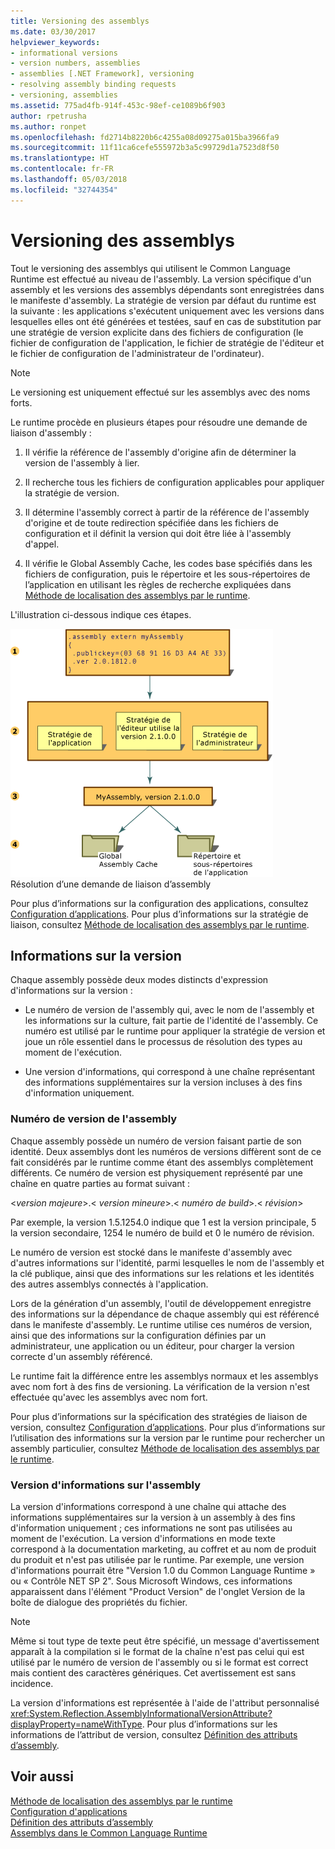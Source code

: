 ```yaml
---
title: Versioning des assemblys
ms.date: 03/30/2017
helpviewer_keywords:
- informational versions
- version numbers, assemblies
- assemblies [.NET Framework], versioning
- resolving assembly binding requests
- versioning, assemblies
ms.assetid: 775ad4fb-914f-453c-98ef-ce1089b6f903
author: rpetrusha
ms.author: ronpet
ms.openlocfilehash: fd2714b8220b6c4255a08d09275a015ba3966fa9
ms.sourcegitcommit: 11f11ca6cefe555972b3a5c99729d1a7523d8f50
ms.translationtype: HT
ms.contentlocale: fr-FR
ms.lasthandoff: 05/03/2018
ms.locfileid: "32744354"
---
```

# <a name="assembly-versioning"></a>Versioning des assemblys
Tout le versioning des assemblys qui utilisent le Common Language Runtime est effectué au niveau de l'assembly. La version spécifique d'un assembly et les versions des assemblys dépendants sont enregistrées dans le manifeste d'assembly. La stratégie de version par défaut du runtime est la suivante : les applications s'exécutent uniquement avec les versions dans lesquelles elles ont été générées et testées, sauf en cas de substitution par une stratégie de version explicite dans des fichiers de configuration (le fichier de configuration de l'application, le fichier de stratégie de l'éditeur et le fichier de configuration de l'administrateur de l'ordinateur).  
  
> [!NOTE]
>  Le versioning est uniquement effectué sur les assemblys avec des noms forts.  
  
 Le runtime procède en plusieurs étapes pour résoudre une demande de liaison d'assembly :  
  
1.  Il vérifie la référence de l'assembly d'origine afin de déterminer la version de l'assembly à lier.  
  
2.  Il recherche tous les fichiers de configuration applicables pour appliquer la stratégie de version.  
  
3.  Il détermine l'assembly correct à partir de la référence de l'assembly d'origine et de toute redirection spécifiée dans les fichiers de configuration et il définit la version qui doit être liée à l'assembly d'appel.  
  
4.  Il vérifie le Global Assembly Cache, les codes base spécifiés dans les fichiers de configuration, puis le répertoire et les sous-répertoires de l’application en utilisant les règles de recherche expliquées dans [Méthode de localisation des assemblys par le runtime](../../../docs/framework/deployment/how-the-runtime-locates-assemblies.md).  
  
 L'illustration ci-dessous indique ces étapes.  
  
 ![.assembly extern myAssembly](../../../docs/framework/app-domains/media/versioningover.gif "versioningover")  
Résolution d’une demande de liaison d’assembly  
  
 Pour plus d’informations sur la configuration des applications, consultez [Configuration d’applications](../../../docs/framework/configure-apps/index.md). Pour plus d’informations sur la stratégie de liaison, consultez [Méthode de localisation des assemblys par le runtime](../../../docs/framework/deployment/how-the-runtime-locates-assemblies.md).  
  
## <a name="version-information"></a>Informations sur la version  
 Chaque assembly possède deux modes distincts d'expression d'informations sur la version :  
  
-   Le numéro de version de l'assembly qui, avec le nom de l'assembly et les informations sur la culture, fait partie de l'identité de l'assembly. Ce numéro est utilisé par le runtime pour appliquer la stratégie de version et joue un rôle essentiel dans le processus de résolution des types au moment de l'exécution.  
  
-   Une version d'informations, qui correspond à une chaîne représentant des informations supplémentaires sur la version incluses à des fins d'information uniquement.  
  
### <a name="assembly-version-number"></a>Numéro de version de l'assembly  
 Chaque assembly possède un numéro de version faisant partie de son identité. Deux assemblys dont les numéros de versions diffèrent sont de ce fait considérés par le runtime comme étant des assemblys complètement différents. Ce numéro de version est physiquement représenté par une chaîne en quatre parties au format suivant :  
  
 \<*version majeure*>.\< *version mineure*>.\< *numéro de build*>.\< *révision*>  
  
 Par exemple, la version 1.5.1254.0 indique que 1 est la version principale, 5 la version secondaire, 1254 le numéro de build et 0 le numéro de révision.  
  
 Le numéro de version est stocké dans le manifeste d'assembly avec d'autres informations sur l'identité, parmi lesquelles le nom de l'assembly et la clé publique, ainsi que des informations sur les relations et les identités des autres assemblys connectés à l'application.  
  
 Lors de la génération d'un assembly, l'outil de développement enregistre des informations sur la dépendance de chaque assembly qui est référencé dans le manifeste d'assembly. Le runtime utilise ces numéros de version, ainsi que des informations sur la configuration définies par un administrateur, une application ou un éditeur, pour charger la version correcte d'un assembly référencé.  
  
 Le runtime fait la différence entre les assemblys normaux et les assemblys avec nom fort à des fins de versioning. La vérification de la version n'est effectuée qu'avec les assemblys avec nom fort.  
  
 Pour plus d’informations sur la spécification des stratégies de liaison de version, consultez [Configuration d’applications](../../../docs/framework/configure-apps/index.md). Pour plus d’informations sur l’utilisation des informations sur la version par le runtime pour rechercher un assembly particulier, consultez [Méthode de localisation des assemblys par le runtime](../../../docs/framework/deployment/how-the-runtime-locates-assemblies.md).  
  
### <a name="assembly-informational-version"></a>Version d'informations sur l'assembly  
 La version d'informations correspond à une chaîne qui attache des informations supplémentaires sur la version à un assembly à des fins d'information uniquement ; ces informations ne sont pas utilisées au moment de l'exécution. La version d'informations en mode texte correspond à la documentation marketing, au coffret et au nom de produit du produit et n'est pas utilisée par le runtime. Par exemple, une version d'informations pourrait être "Version 1.0 du Common Language Runtime » ou « Contrôle NET SP 2". Sous Microsoft Windows, ces informations apparaissent dans l'élément "Product Version" de l'onglet Version de la boîte de dialogue des propriétés du fichier.  
  
> [!NOTE]
>  Même si tout type de texte peut être spécifié, un message d'avertissement apparaît à la compilation si le format de la chaîne n'est pas celui qui est utilisé par le numéro de version de l'assembly ou si le format est correct mais contient des caractères génériques. Cet avertissement est sans incidence.  
  
 La version d'informations est représentée à l'aide de l'attribut personnalisé <xref:System.Reflection.AssemblyInformationalVersionAttribute?displayProperty=nameWithType>. Pour plus d’informations sur les informations de l’attribut de version, consultez [Définition des attributs d’assembly](../../../docs/framework/app-domains/set-assembly-attributes.md).  
  
## <a name="see-also"></a>Voir aussi  
 [Méthode de localisation des assemblys par le runtime](../../../docs/framework/deployment/how-the-runtime-locates-assemblies.md)  
 [Configuration d'applications](../../../docs/framework/configure-apps/index.md)  
 [Définition des attributs d’assembly](../../../docs/framework/app-domains/set-assembly-attributes.md)  
 [Assemblys dans le Common Language Runtime](../../../docs/framework/app-domains/assemblies-in-the-common-language-runtime.md)
